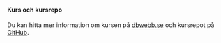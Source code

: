 #### Kurs och kursrepo

Du kan hitta mer information om kursen på [dbwebb.se](https://dbwebb.se/kurser/oophp) och kursrepot på [GitHub](https://github.com/dbwebb-se/oophp).

